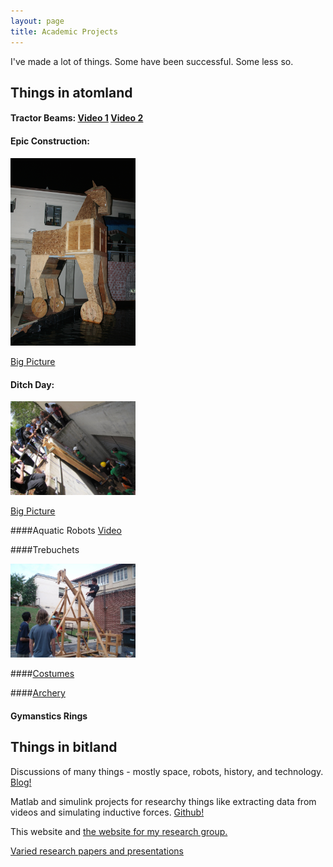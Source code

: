 ```yaml
---
layout: page
title: Academic Projects
---
```

I've made a lot of things. Some have been successful. Some less so. 

Things in atomland
----------------------------

#### Tractor Beams: [Video 1][vid1] [Video 2][vid2] 

#### Epic Construction:

<img src="/pictures/Trojan-Horse/IMG_7077.JPG" width="200" data-rotate="90" alt = "Two Story Trojan Horse">

[Big Picture][bighorse]



#### Ditch Day:

<img src="/pictures/Ditch-Day/IMG_0214.JPG" width="200" data-rotate="90" alt = "Ice Wall">

[Big Picture][bigwall]


####Aquatic Robots [Video][waterbots]

####Trebuchets 

<img src="/pictures/Trebuchet/n1403850022_30006516_1142.jpg" width="200" alt = "Trebuchet"> 

####[Costumes][costumepage]

####[Archery][bowpage]

#### Gymanstics Rings 


Things in bitland
-------------------------
Discussions of many things - mostly space, robots, history, and technology. [Blog!][blog]

 Matlab and simulink projects for researchy things like extracting data from videos and simulating inductive forces. [Github!][github]

This website and [the website for my research group.][lab]

[Varied research papers and presentations][papers]


[bigtreb]:/pictures/Trebuchet/n1403850022_30006516_1142.jpg
[bigwall]:/pictures/Ditch-Day/IMG_0214.JPG
[bighorse]:/pictures/Trojan-Horse/IMG_7077.JPG
[blog]:www.benjaminreinhardt.wordpress.com
[github]:github.com/bzreinhardt
[lab]:spacecraftresearch.com
[vid1]: https://www.youtube.com/watch?v=Y-FXqIcmVHc
[vid2]: https://www.youtube.com/watch?v=8lF_H1IqPiU


[waterbots]: https://www.youtube.com/watch?v=xDJRWRYg1lc

[costumepage]:/pictures/Costumes
[bowpage]:/pictures/Archery
[papers]:/pages/papers





